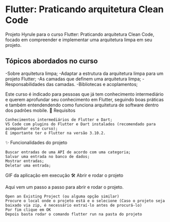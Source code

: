 <h1>Flutter: Praticando arquitetura Clean Code
</h1>
Projeto Hyrule para o curso Flutter: Praticando arquitetura Clean Code, focado em compreender e implementar uma arquitetura limpa em seu projeto.

<h2>Tópicos abordados no curso
</h2>
-Sobre arquitetura limpa;
-Adaptar a estrutura da arquitetura limpa para um projeto Flutter;
-As camadas que definem uma arquitetura limpa;
-Responsabilidades das camadas.
-Bibliotecas e acoplamentos;

Este curso é indicado para pessoas que já tem conhecimento intermediário e querem aprofundar seu conhecimento em Flutter, seguindo boas práticas e também entendendendo como funciona arquitetura de software dentro dos padrões mobile.
📑 Requisitos

    Conhecimentos intermediários de Flutter e Dart;
    VS Code com plugins do Flutter e Dart instalados (recomendado para acompanhar este curso);
    É importante ter o Flutter na versão 3.10.2.

✨ Funcionalidades do projeto

    Buscar entradas de uma API de acordo com uma categoria;
    Salvar uma entrada no banco de dados;
    Mostrar entradas;
    Deletar uma entrada;

GIF da aplicação em execução
🛠️ Abrir e rodar o projeto

Aqui vem um passo a passo para abrir e rodar o projeto.

    Open an Existing Project (ou alguma opção similar)
    Procure o local onde o projeto está e o selecione (Caso o projeto seja baixado via zip, é necessário extraí-lo antes de procurá-lo)
    Por fim clique em OK
    Depois basta rodar o comando flutter run na pasta do projeto
